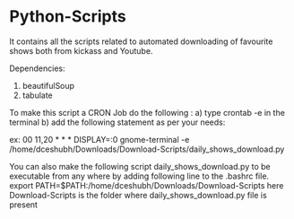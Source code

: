 # Python-Scripts
It contains all the scripts related to automated downloading of favourite shows both from kickass and Youtube.

Dependencies:
1) beautifulSoup
2) tabulate

To make this script a CRON Job do the following :
a) type crontab -e in the terminal
b) add the following statement as per your needs:

ex: 00 11,20 * * * DISPLAY=:0 gnome-terminal -e /home/dceshubh/Downloads/Download-Scripts/daily_shows_download.py

You can also make the following script daily_shows_download.py to be executable from any where by adding following line to the .bashrc file.
export PATH=$PATH:/home/dceshubh/Downloads/Download-Scripts
here Download-Scripts is the folder where daily_shows_download.py file is present
